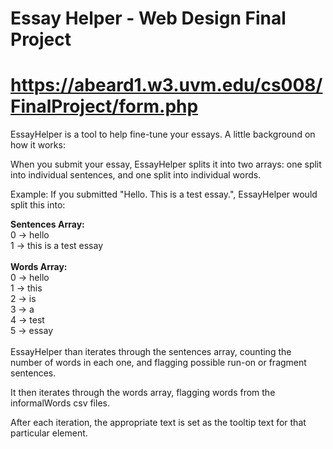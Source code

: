 # Essay Helper - Web Design Final Project
# https://abeard1.w3.uvm.edu/cs008/FinalProject/form.php

EssayHelper is a tool to help fine-tune your essays. A little background on how it works:

When you submit your essay, EssayHelper splits it into two arrays: one split into individual sentences, and one split into individual words.

Example: If you submitted "Hello. This is a test essay.", EssayHelper would split this into:

<strong>Sentences Array: </strong><br>
0 -> hello <br>
1 -> this is a test essay <br><br>
<strong>Words Array: </strong> <br>
0 -> hello <br>
1 -> this <br>
2 -> is <br>
3 -> a <br>
4 -> test <br>
5 -> essay <br><br>
EssayHelper than iterates through the sentences array, counting the number of words in each one, and flagging possible run-on or fragment sentences.

It then iterates through the words array, flagging words from the informalWords csv files.

After each iteration, the appropriate text is set as the tooltip text for that particular element.

